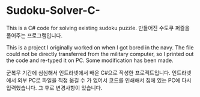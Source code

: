 # Sudoku-Solver-C-
This is a C# code for solving existing sudoku puzzle.
만들어진 수도쿠 퍼즐을 풀어주는 프로그램입니다.

This is a project I originally worked on when I got bored in the navy.
The file could not be directly transferred from the military computer, so I printed out the code and re-typed it on PC.
Some modification has been made.

군복무 기간에 심심해서 인트라넷에서 배운 C#으로 작성한 프로젝트입니다.
인트라넷에서 외부 PC로 파일을 직접 옮길 수 가 없어서 코드를 인쇄해서 집에 있는 PC에 다시 입력했습니다.
그 후로 변경사항이 있습니다.
